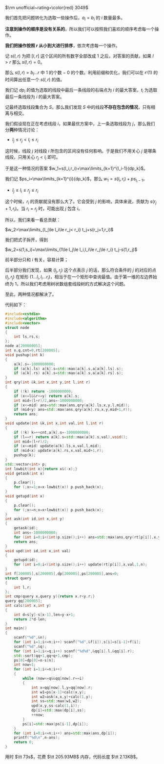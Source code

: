 $\rm unofficial~rating=\color{red} 3049$

我们首先把问题转化为选取一些操作后，$a_i=b_i$ 的 $i$ 数量最多。

**注意到操作的顺序是没有关系的**，所以我们可以按照我们喜欢的顺序考虑每一个操作。

**我们把操作按照 $r$ 从小到大进行排序**，依次考虑每一个操作。

记 $s(l,r)$ 为把 $[l,r]$ 这个区间的所有数字全部改成 $1$ 之后，对答案的贡献，如果 $l>r$ 那么 $s(l,r)=0$。

那么 $s(l,r)=b_l\dots r$ 中 $1$ 的个数 $-$ $0$ 的个数。利用前缀和优化，我们可以在 $\mathcal{O(1)}$ 的时间算出任意一个 $s(l,r)$ 的值。

我们记 $dp_i$ 的值为选取的线段中最后一条线段的右端点为 $i$ 的最大答案，$t_i$ 为选取最后一条线段为 $i$ 的最大答案。

记最终选取线段集合为 $S$，那么我们发现 $S$ 中的线段**不存在包含的情况**，只有相离与相交。

我们假设现在正在考虑线段 $i$，如果最优方案中，上一条选取线段为 $j$，那么我们分**两**种情况讨论：

+ $l_j\le r_j<l_i\le r_i$

这时候，线段 $j$ 对线段 $i$ 所包含的区间没有任何影响。于是我们不用关心 $j$ 是哪条线段，只用关心 $r_j<l_i$ 即可。

于是这一种情况的答案 $w_1=s(l_i,r_i)+\max\limits_{k=1}^{l_i-1}{dp_k}$。

我们记 $ps_i=\max\limits_{k=1}^{i}{dp_k}$，那么 $w_1=s(l_i,r_i)+ps_{l_i-1}$。

+ $l_j\le l_i\le r_j\le r_i$


这个时候，$r_i$ 的贡献就没有那么大了。它会受到 $j$ 的影响，具体来说，贡献为 $s(r_j+1,r_i)$。当 $r_i=r_j$ 时，可能出现 $j$ 包含 $i$。

所以，我们来看一看总贡献：

$w_2=\max\limits_{l_j\le l_i\le r_j< r_i} t_j+s(r_j+1,r_i)$

我们把式子拆开，得到

$w_2=s(1,s_i)+\max\limits_{1\le l_j\le l_i,l_i\le r_j\le r_i} t_j-s(1,r_j)$

前半部分只和 $i$ 有关，容易计算；

后半部分我们发现，如果 $(l_j,r_j)$ 这个点表示 $j$ 的话，那么符合条件的 $j$ 的对应的点 $(l_j,r_j)$ 在矩形 $(1\dots l_i,l_i\dots r_i)$，相当于在一个矩形中查询最值。由于第一维的左边界始终为 $1$，所以我们考虑用树状数组套线段树的方式解决这个问题。

至此，两种情况都解决了。

代码如下：

```cpp
#include<cstdio>
#include<algorithm>
#include<vector>
struct node
{
	int ls,rs,s;
};
node a[20000005];
int n,q,cnt=0,rt[200005];
void pushup(int k)
{
	a[k].s=-1000000000;
	if (a[k].ls) a[k].s=std::max(a[k].s,a[a[k].ls].s);
	if (a[k].rs) a[k].s=std::max(a[k].s,a[a[k].rs].s);
}
int qry(int &k,int x,int y,int l,int r)
{
	if (!k) return -1000000000;
	if (x<=l&&r<=y) return a[k].s;
	int mid=(l+r)/2,ans=-1000000000;
	if (x<=mid) ans=std::max(ans,qry(a[k].ls,x,y,l,mid));
	if (mid<y) ans=std::max(ans,qry(a[k].rs,x,y,mid+1,r));
	return ans;
}
void update(int &k,int x,int val,int l,int r)
{
	if (!k) k=++cnt,a[k].s=-1000000000;
	if (l==r) return a[k].s=std::max(a[k].s,val),void();
	int mid=(l+r)/2;
	if (x<=mid) update(a[k].ls,x,val,l,mid);
	if (mid<x) update(a[k].rs,x,val,mid+1,r);
	pushup(k);
}
std::vector<int> p;
int lowbit(int x){return x&(-x);}
void getask(int x)
{
	p.clear();
	for (;x>=1;x=x-lowbit(x)) p.push_back(x);
}
void getupd(int x)
{
	p.clear();
	for (;x<=n;x=x+lowbit(x)) p.push_back(x);
}
int ask(int id,int x,int y)
{
	getask(id);
	int ans=-1000000000;
	for (int i=0;i<(int)p.size();i++) ans=std::max(ans,qry(rt[p[i]],x,y,1,n));
	return ans;
}
void upd(int id,int x,int val)
{
	getupd(id);
	for (int i=0;i<(int)p.size();i++) update(rt[p[i]],x,val,1,n);
}
int f[200005],s[200005],dp[200005],ps[200005],ans=0;
struct query
{
	int l,r;
};
int cmp(query x,query y){return x.r<y.r;}
query qq[200005];
int calc(int x,int y)
{
	int d=s[y]-s[x-1],len=y-x+1;
	return 2*d-len;
}
int main()
{
	scanf("%d",&n);
	for (int i=1;i<=n;i++) scanf("%d",&f[i]),s[i]=s[i-1]+f[i];
	scanf("%d",&q);
	for (int i=1;i<=q;i++) scanf("%d%d",&qq[i].l,&qq[i].r);
	std::sort(qq+1,qq+q+1,cmp);
	ps[0]=dp[0]=n-s[n];
	int now=1;
	for (int i=1;i<=n;i++)
	{
		while (now<=q&&qq[now].r==i)
		{
			int x=qq[now].l,y=qq[now].r;
			int w1=ps[x-1]+calc(x,y);
			int w2=ask(x,x,y)+calc(1,y);
			int ss=std::max(w1,w2);
			upd(x,y,ss-calc(1,i));
			dp[i]=std::max(dp[i],ss);
			++now;
		}
		ps[i]=std::max(ps[i-1],dp[i]);
	}
	for (int i=0;i<=n;i++) ans=std::max(ans,dp[i]);
	printf("%d\n",n-ans);
	return 0;
}
```

用时 $\tt 73s$，花费 $\tt 205.93MB$ 内存，代码长度 $\tt 2.13KB$。